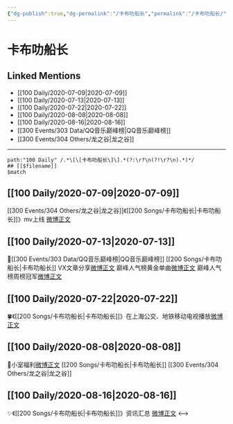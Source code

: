 ```yaml
---
{"dg-publish":true,"dg-permalink":"/卡布叻船长","permalink":"/卡布叻船长/","created":"2023-04-06T20:11:11.679+08:00","updated":"2023-04-10T15:34:32.334+08:00"}
---
```


# 卡布叻船长

## Linked Mentions
- [[100 Daily/2020-07-09\|2020-07-09]]
- [[100 Daily/2020-07-13\|2020-07-13]]
- [[100 Daily/2020-07-22\|2020-07-22]]
- [[100 Daily/2020-08-08\|2020-08-08]]
- [[100 Daily/2020-08-16\|2020-08-16]]
- [[300 Events/303 Data/QQ音乐巅峰榜\|QQ音乐巅峰榜]]
- [[300 Events/304 Others/龙之谷\|龙之谷]]


---

```expander
path:"100 Daily" /.*\[\[卡布叻船长\]\].*(?:\r?\n(?!\r?\n).*)*/
## [[$filename]]
$match
```
## [[100 Daily/2020-07-09\|2020-07-09]]
[[300 Events/304 Others/龙之谷\|龙之谷]]《[[200 Songs/卡布叻船长\|卡布叻船长]]》mv上线 [微博正文](https://m.weibo.cn/6466290670/4524749517269813)
## [[100 Daily/2020-07-13\|2020-07-13]]
🎵[[300 Events/303 Data/QQ音乐巅峰榜\|QQ音乐巅峰榜]] [[200 Songs/卡布叻船长\|卡布叻船长]]
VX文章分享[微博正文](https://m.weibo.cn/6466290670/4526265761340243)
巅峰人气榜黄金单曲[微博正文](https://m.weibo.cn/6466290670/4526184861910874)
巅峰人气榜周榜冠军[微博正文](https://m.weibo.cn/6466290670/4526308443317056)

## [[100 Daily/2020-07-22\|2020-07-22]]
🍀《[[200 Songs/卡布叻船长\|卡布叻船长]]》在上海公交、地铁移动电视播放[微博正文](https://m.weibo.cn/6466290670/4529549217366222)
## [[100 Daily/2020-08-08\|2020-08-08]]
💫小室福利[微博正文](https://m.weibo.cn/6466290670/4535641146399372) [[200 Songs/卡布叻船长\|卡布叻船长]] [[300 Events/304 Others/龙之谷\|龙之谷]]
## [[100 Daily/2020-08-16\|2020-08-16]]
✨《[[200 Songs/卡布叻船长\|卡布叻船长]]》资讯汇总 [微博正文](https://m.weibo.cn/6466290670/4538541218734799)
<-->